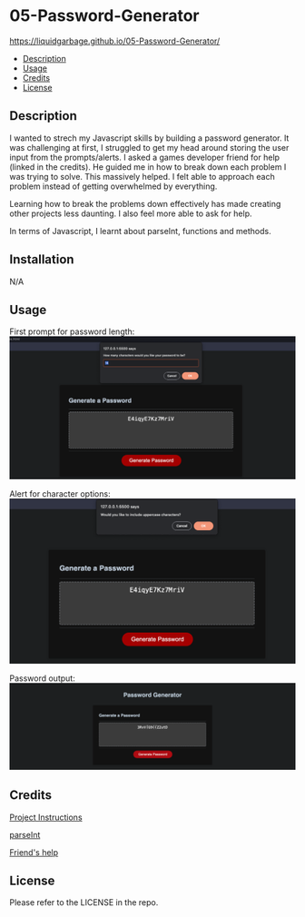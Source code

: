 # 05-Password-Generator
https://liquidgarbage.github.io/05-Password-Generator/

- [Description](#description)
- [Usage](#usage)
- [Credits](#credits)
- [License](#license)


## Description
I wanted to strech my Javascript skills by building a password generator. 
It was challenging at first, I struggled to get my head around storing the user input from the prompts/alerts. 
I asked a games developer friend for help (linked in the credits).
He guided me in how to break down each problem I was trying to solve. This massively helped. I felt able to approach each problem instead of getting overwhelmed by everything. 

Learning how to break the problems down effectively has made creating other projects less daunting. I also feel more able to ask for help. 

In terms of Javascript, I learnt about parseInt, functions and methods.

## Installation

N/A

## Usage
First prompt for password length:
![password length prompt](/assets/choice.png)

Alert for character options:
![password character alert](/assets/choice1.png)

Password output:
![password output](/assets/end.png)

## Credits

[Project Instructions](./instructions.md)

[parseInt](https://developer.mozilla.org/en-US/docs/Web/JavaScript/Reference/Global_Objects/parseInt)

[Friend's help](https://www.linkedin.com/in/robin-higham-32243766/)


## License

Please refer to the LICENSE in the repo.